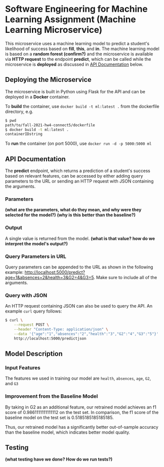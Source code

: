 # Software Engineering for Machine Learning Assignment (Machine Learning Microservice)
This microservice uses a machine learning model to predict a student's likelihood of success based on **fill**, **this**, and **in**. The machine learning model is based on a **random forest (confirm?)** and the microservice is available via **HTTP request** to the endpoint **predict**, which can be called while the microservice is **deployed** as discussed in [API Documentation](https://github.com/CMU-313/fall-2021-hw4-connect5#api-documentation) below.

## Deploying the Microservice
The microservice is built in Python using Flask for the API and can be deployed in a **Docker** container.

To **build** the container, use `docker build -t ml:latest .` from the dockerfile directory, e.g.
```sh
$ pwd
path/to/fall-2021-hw4-connect5/dockerfile
$ docker build -t ml:latest .
containerIDstring
```

To **run** the container (on port 5000), use `docker run -d -p 5000:5000 ml`

## API Documentation
The **predict** endpoint, which returns a prediction of a student's success based on relevant features, can be accessed by either adding query parameters to the URL or sending an HTTP request with JSON containing the arguments.

### Parameters
**(what are the parameters, what do they mean, and why were they selected for the model?)**
**(why is this better than the baseline?)**

### Output
A single value is returned from the model. **(what is that value? how do we interpret the model's output?)**

### Query Parameters in URL
Query parameters can be appended to the URL as shown in the following example: [http://localhost:5000/predict?age=1&absences=2&health=3&G2=4&G3=5](http://localhost:5000/predict?age=1&absences=2&health=3&G2=4&G3=5). Make sure to include all of the arguments.

### Query with JSON
An HTTP request containing JSON can also be used to query the API. An example `curl` query follows:
```sh
$ curl \
    --request POST \
    --header "Content-Type: application/json" \
    --data '{"age":"1","absences":"2","health":"3","G2":"4","G3":"5"}' \
    http://localhost:5000/predictjson
```

## Model Description

### Input Features
The features we used in training our model are `health`, `absences`, `age`, `G2`, and `G3`

### Improvement from the Baseline Model
By taking in G2 as an additional feature, our retrained model achieves an f1 score of 0.9861111111111112 on the test set. In comparison, the f1 score of the baseline model on the test set is 0.5185185185185185.

Thus, our retrained model has a significantly better out-of-sample accuracy than the baseline model, which indicates better model quality.

## Testing
**(what testing have we done? How do we run tests?)**
